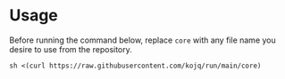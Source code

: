 # Usage

Before running the command below, replace `core` with any file name you desire to use from the repository.

```
sh <(curl https://raw.githubusercontent.com/kojq/run/main/core)
```
